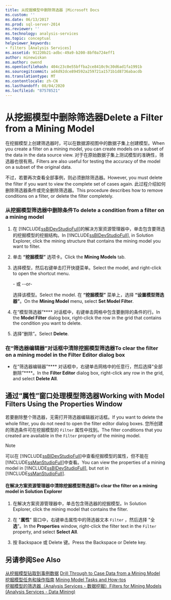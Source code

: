 ```yaml
---
title: 从挖掘模型中删除筛选器 |Microsoft Docs
ms.custom: ''
ms.date: 06/13/2017
ms.prod: sql-server-2014
ms.reviewer: ''
ms.technology: analysis-services
ms.topic: conceptual
helpviewer_keywords:
- filters [Analysis Services]
ms.assetid: 91220b21-adbc-49a9-b200-8bf0a724eff1
author: minewiskan
ms.author: owend
ms.openlocfilehash: 404c23c0e55bffba2ce8410c9c30d6ad1fa1991b
ms.sourcegitcommit: ad4d92dce894592a259721a1571b1d8736abacdb
ms.translationtype: MT
ms.contentlocale: zh-CN
ms.lasthandoff: 08/04/2020
ms.locfileid: "87578521"
---
```

# <a name="delete-a-filter-from-a-mining-model"></a><span data-ttu-id="6bb95-102">从挖掘模型中删除筛选器</span><span class="sxs-lookup"><span data-stu-id="6bb95-102">Delete a Filter from a Mining Model</span></span>
  <span data-ttu-id="6bb95-103">在挖掘模型上创建筛选器时，可以在数据源视图中的数据子集上创建模型。</span><span class="sxs-lookup"><span data-stu-id="6bb95-103">When you create a filter on a mining model, you can create models on a subset of the data in the data source view.</span></span> <span data-ttu-id="6bb95-104">对于在原始数据子集上测试模型的准确性，筛选器也很有用。</span><span class="sxs-lookup"><span data-stu-id="6bb95-104">Filters are also useful for testing the accuracy of the model on a subset of the original data.</span></span>  
  
 <span data-ttu-id="6bb95-105">不过，若要再次查看全部事例，则必须删除筛选器。</span><span class="sxs-lookup"><span data-stu-id="6bb95-105">However, you must delete the filter if you want to view the complete set of cases again.</span></span> <span data-ttu-id="6bb95-106">此过程介绍如何删除筛选器条件或完全删除筛选器。</span><span class="sxs-lookup"><span data-stu-id="6bb95-106">This procedure describes how to remove conditions on a filter, or delete the filter completely.</span></span>  
  
### <a name="to-delete-a-condition-from-a-filter-on-a-mining-model"></a><span data-ttu-id="6bb95-107">从挖掘模型筛选器中删除条件</span><span class="sxs-lookup"><span data-stu-id="6bb95-107">To delete a condition from a filter on a mining model</span></span>  
  
1.  <span data-ttu-id="6bb95-108">在 [!INCLUDE[ssBIDevStudioFull](../../includes/ssbidevstudiofull-md.md)]的解决方案资源管理器中，单击包含要筛选的挖掘模型的挖掘结构。</span><span class="sxs-lookup"><span data-stu-id="6bb95-108">In [!INCLUDE[ssBIDevStudioFull](../../includes/ssbidevstudiofull-md.md)], in Solution Explorer, click the mining structure that contains the mining model you want to filter.</span></span>  
  
2.  <span data-ttu-id="6bb95-109">单击 **“挖掘模型”** 选项卡。</span><span class="sxs-lookup"><span data-stu-id="6bb95-109">Click the **Mining Models** tab.</span></span>  
  
3.  <span data-ttu-id="6bb95-110">选择模型，然后右键单击打开快捷菜单。</span><span class="sxs-lookup"><span data-stu-id="6bb95-110">Select the model, and right-click to open the shortcut menu.</span></span>  
  
     <span data-ttu-id="6bb95-111">- 或 -</span><span class="sxs-lookup"><span data-stu-id="6bb95-111">-or-</span></span>  
  
     <span data-ttu-id="6bb95-112">选择该模型。</span><span class="sxs-lookup"><span data-stu-id="6bb95-112">Select the model.</span></span> <span data-ttu-id="6bb95-113">在 **“挖掘模型”** 菜单上，选择 **“设置模型筛选器”**。</span><span class="sxs-lookup"><span data-stu-id="6bb95-113">On the **Mining Model** menu, select **Set Model Filter**.</span></span>  
  
4.  <span data-ttu-id="6bb95-114">在“模型筛选器”\*\*\*\* 对话框中，右键单击网格中包含要删除的条件的行。</span><span class="sxs-lookup"><span data-stu-id="6bb95-114">In the **Model Filter** dialog box, right-click the row in the grid that contains the condition you want to delete.</span></span>  
  
5.  <span data-ttu-id="6bb95-115">选择“删除”。</span><span class="sxs-lookup"><span data-stu-id="6bb95-115">Select **Delete**.</span></span>  
  
### <a name="to-clear-the-filter-on-a-mining-model-in-the-filter-editor-dialog-box"></a><span data-ttu-id="6bb95-116">在“筛选器编辑器”对话框中清除挖掘模型筛选器</span><span class="sxs-lookup"><span data-stu-id="6bb95-116">To clear the filter on a mining model in the Filter Editor dialog box</span></span>  
  
-   <span data-ttu-id="6bb95-117">在“筛选器编辑器”\*\*\*\* 对话框中，右键单击网格中的任意行，然后选择“全部删除”\*\*\*\*。</span><span class="sxs-lookup"><span data-stu-id="6bb95-117">In the **Filter Editor** dialog box, right-click any row in the grid, and select **Delete All**.</span></span>  
  
## <a name="working-with-model-filters-using-the-properties-window"></a><span data-ttu-id="6bb95-118">通过“属性”窗口处理模型筛选器</span><span class="sxs-lookup"><span data-stu-id="6bb95-118">Working with Model Filters Using the Properties Window</span></span>  
 <span data-ttu-id="6bb95-119">若要删除整个筛选器，无需打开筛选器编辑器对话框。</span><span class="sxs-lookup"><span data-stu-id="6bb95-119">If you want to delete the whole filter, you do not need to open the filter editor dialog boxes.</span></span> <span data-ttu-id="6bb95-120">您所创建的筛选条件可在挖掘模型的 `Filter` 属性中找到。</span><span class="sxs-lookup"><span data-stu-id="6bb95-120">The filter conditions that you created are available in the `Filter` property of the mining model.</span></span>  
  
> [!NOTE]  
>  <span data-ttu-id="6bb95-121">可以在 [!INCLUDE[ssBIDevStudioFull](../../includes/ssbidevstudiofull-md.md)]中查看挖掘模型的属性，但不能在 [!INCLUDE[ssManStudioFull](../../includes/ssmanstudiofull-md.md)]中查看。</span><span class="sxs-lookup"><span data-stu-id="6bb95-121">You can view the properties of a mining model in [!INCLUDE[ssBIDevStudioFull](../../includes/ssbidevstudiofull-md.md)], but not in [!INCLUDE[ssManStudioFull](../../includes/ssmanstudiofull-md.md)].</span></span>  
  
#### <a name="to-clear-the-filter-on-a-mining-model-in-solution-explorer"></a><span data-ttu-id="6bb95-122">在解决方案资源管理器中清除挖掘模型筛选器</span><span class="sxs-lookup"><span data-stu-id="6bb95-122">To clear the filter on a mining model in Solution Explorer</span></span>  
  
1.  <span data-ttu-id="6bb95-123">在解决方案资源管理器中，单击包含筛选器的挖掘模型。</span><span class="sxs-lookup"><span data-stu-id="6bb95-123">In Solution Explorer, click the mining model that contains the filter.</span></span>  
  
2.  <span data-ttu-id="6bb95-124">在 "**属性**" 窗口中，右键单击属性中的筛选器文本 `Filter` ，然后选择 "全**选**"。</span><span class="sxs-lookup"><span data-stu-id="6bb95-124">In the **Properties** window, right-click the filter text in the `Filter` property, and select **Select All**.</span></span>  
  
3.  <span data-ttu-id="6bb95-125">按 Backspace 或 Delete 键。</span><span class="sxs-lookup"><span data-stu-id="6bb95-125">Press the Backspace or Delete key.</span></span>  
  
## <a name="see-also"></a><span data-ttu-id="6bb95-126">另请参阅</span><span class="sxs-lookup"><span data-stu-id="6bb95-126">See Also</span></span>  
 <span data-ttu-id="6bb95-127">[从挖掘模型钻取到事例数据](drill-through-to-case-data-from-a-mining-model.md) </span><span class="sxs-lookup"><span data-stu-id="6bb95-127">[Drill Through to Case Data from a Mining Model](drill-through-to-case-data-from-a-mining-model.md) </span></span>  
 <span data-ttu-id="6bb95-128">[挖掘模型任务和操作指南](mining-model-tasks-and-how-tos.md) </span><span class="sxs-lookup"><span data-stu-id="6bb95-128">[Mining Model Tasks and How-tos](mining-model-tasks-and-how-tos.md) </span></span>  
 [<span data-ttu-id="6bb95-129">挖掘模型的筛选器（Analysis Services - 数据挖掘）</span><span class="sxs-lookup"><span data-stu-id="6bb95-129">Filters for Mining Models &#40;Analysis Services - Data Mining&#41;</span></span>](mining-models-analysis-services-data-mining.md)  
  
  
